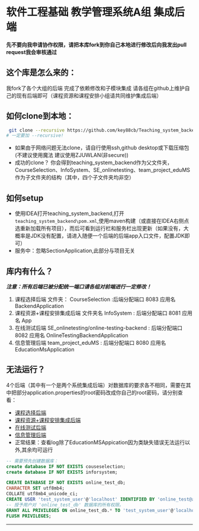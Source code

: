 ﻿# 软件工程基础 教学管理系统A组 集成后端
**先不要向我申请协作权限，请把本库fork到你自己本地进行修改后向我发出pull request我会审核通过**
## 这个库是怎么来的：
我fork了各个大组的后端 完成了依赖修改和子模块集成 请各组在github上维护自己的现有后端即可（课程资源和课程安排小组请共同维护集成后端）
## 如何clone到本地：
```bash
 git clone --recursive https://github.com/key88cb/Teaching_system_backend.git
# 一定要加 --recursive!
```
- 如果由于网络问题无法clone，请自行使用ssh,github desktop或下载压缩包(不建议使用魔法 建议使用ZJUWLAN(非secure))
- 成功的clone？ 你会得到teaching_system_backend作为父文件夹，CourseSelection、InfoSystem、SE_onlinetesting、team_project_eduMS作为子文件夹的结构（其中，四个子文件夹均非空）
## 如何setup 
- 使用IDEA打开teaching_system_backend,打开 ``teaching_system_backend\pom.xml``,使用maven构建（或直接在IDEA右侧点选重新加载所有项目），而后可看到运行栏和服务栏出现更新（如果没有，大概率是JDK没有配置，请进入随便一个后端的后端app入口文件，配置JDK即可）
- 服务中：忽略SectionApplication,此部分与项目无关
## 库内有什么？
***注意：所有后端已被分配统一端口请各组对前端进行一定修改！***
1. 课程选择后端 文件夹： CourseSelection :后端分配端口 8083 应用名 BackendApplication
2. 课程资源+课程安排集成后端 文件夹名 InfoSystem : 后端分配端口 8081 应用名 App 
3. 在线测试后端 SE_onlinetesting/online-testing-backend : 后端分配端口 8082 应用名 OnlineTestingBackendApplication
4. 信息管理后端 team_project_eduMS : 后端分配端口 8080 应用名 EducationMsApplication
## 无法运行？
4个后端（其中有一个是两个系统集成后端）对数据库的要求各不相同，需要在其中把部分application.properties的root密码改成你自己的root密码，请分别查看：
- [课程选择后端](CourseSelection/src/main/resources/application.properties)
- [课程资源+课程安排集成后端](InfoSystem/src/main/resources/application.properties)
- [在线测试后端](SE_onlinetesting/online-testing-backend/src/main/resources/application.properties)
- [信息管理后端](team_project_eduMS/src/main/resources/application.properties)
- 正常结果：查看log除了EducationMSAppication因为类缺失错误无法运行以外,其余均可运行

```sql
-- 需要预先创建数据库：
create database IF NOT EXISTS couseselection;
create database IF NOT EXISTS inforsystem;

CREATE DATABASE IF NOT EXISTS online_test_db;
CHARACTER SET utf8mb4;
COLLATE utf8mb4_unicode_ci;
CREATE USER 'test_system_user'@'localhost' IDENTIFIED BY 'online_test@a758';
-- 授予用户对 'online_test_db' 数据库的所有权限。
GRANT ALL PRIVILEGES ON online_test_db.* TO 'test_system_user'@'localhost';
FLUSH PRIVILEGES;
```
---

